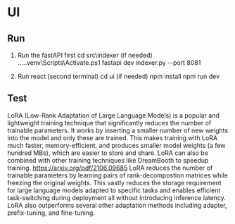 # UI

## Run

1. Run the fastAPI first 
cd src\indexer
(if needed) ..\..\.venv\Scripts\Activate.ps1
fastapi dev indexer.py --port 8081

2. Run react (second terminal)
cd ui
(if needed) npm install
npm run dev


## Test
LoRA (Low-Rank Adaptation of Large Language Models) is a popular and lightweight training technique that significantly reduces the number of trainable parameters. It works by inserting a smaller number of new weights into the model and only these are trained. 
This makes training with LoRA much faster, memory-efficient, and produces smaller model weights (a few hundred MBs), which are easier to store and share. LoRA can also be combined with other training techniques like DreamBooth to speedup training.
https://arxiv.org/pdf/2106.09685
LoRA reduces the number of trainable parameters by learning pairs of rank-decompostion matrices while freezing the original weights. This vastly reduces the storage requirement for large language models adapted to specific tasks and enables efficient task-switching during deployment all without introducing inference latency. LoRA also outperforms several other adaptation methods including adapter, prefix-tuning, and fine-tuning.
